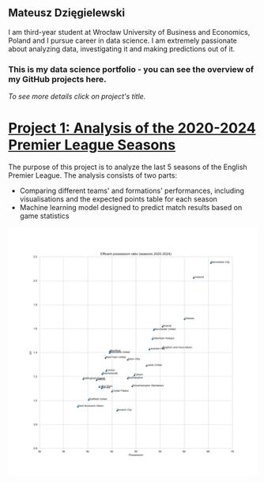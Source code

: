 ## Mateusz Dzięgielewski
I am third-year student at Wrocław University of Business and Economics, Poland and I pursue career in data science. I am extremely passionate about analyzing data, investigating it and making predictions out of it.
### This is my data science portfolio - you can see the overview of my GitHub projects here.
*To see more details click on project's title.*

# [Project 1: Analysis of the 2020-2024 Premier League Seasons](https://github.com/mateuszdziegielewski/premier_league)
The purpose of this project is to analyze the last 5 seasons of the English Premier League. The analysis consists of two parts:
* Comparing different teams' and formations' performances, including  visualisations and the expected points table for each season
* Machine learning model designed to predict match results based on game statistics

![alt text](images/efficent-possesion-ratio-team.png "Efficent possession ratio (2020-2024)")
